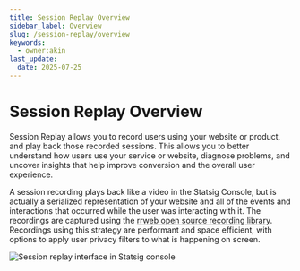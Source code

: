 ```yaml
---
title: Session Replay Overview
sidebar_label: Overview
slug: /session-replay/overview
keywords:
  - owner:akin
last_update:
  date: 2025-07-25
---
```


# Session Replay Overview

Session Replay allows you to record users using your website or product, and play back those recorded sessions. This allows you to better understand how users use your service or website, diagnose problems, and uncover insights that help improve conversion and the overall user experience.

A session recording plays back like a video in the Statsig Console, but is actually a serialized representation of your website and all of the events and interactions that occurred while the user was interacting with it. The recordings are captured using the [rrweb open source recording library](https://github.com/rrweb-io/rrweb). Recordings using this strategy are performant and space efficient, with options to apply user privacy filters to what is happening on screen.

![Session replay interface in Statsig console](/img/session_replay/overall_ui.png)
